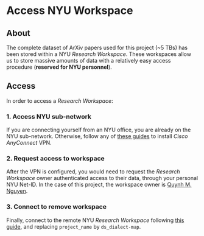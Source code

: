 # Access NYU Workspace

## About
The complete dataset of ArXiv papers used for this project (~5 TBs) has been stored within
a NYU _Research Workspace_. These workspaces allow us to store massive amounts of data with
a relatively easy access procedure (**reserved for NYU personnel**).


## Access
In order to access a _Research Workspace_:

### 1. Access NYU sub-network
If you are connecting yourself from an NYU office, you are already on the NYU sub-network.
Otherwise, follow any of [these guides][vpn-install-guides] to install _Cisco AnyConnect_ VPN.

### 2. Request access to workspace
After the VPN is configured, you would need to request the _Research Workspace_ owner
authenticated access to their data, through your personal NYU Net-ID. In the case of
this project, the workspace owner is [Quynh M. Nguyen][quynh-github-profile].

### 3. Connect to remove workspace
Finally, connect to the remote NYU _Research Workspace_ following [this guide][nyu-connect-guide],
and replacing `project_name` by `ds_dialect-map`.


[quynh-github-profile]: https://github.com/quynhneo
[vpn-install-guides]: https://nyu.service-now.com/sp?id=search&q=vpnmfa
[nyu-connect-guide]: https://nyu.service-now.com/sp?sys_kb_id=9fca03f4db3a8b802db91aac0b96194b&id=kb_article_view
